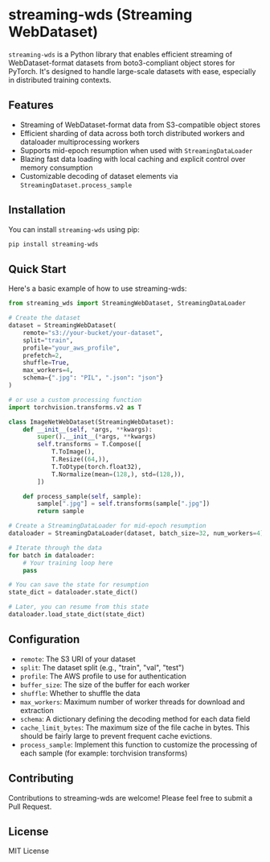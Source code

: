 # streaming-wds (Streaming WebDataset)

`streaming-wds` is a Python library that enables efficient streaming of WebDataset-format datasets from boto3-compliant object stores for PyTorch. It's designed to handle large-scale datasets with ease, especially in distributed training contexts.


## Features

- Streaming of WebDataset-format data from S3-compatible object stores
- Efficient sharding of data across both torch distributed workers and dataloader multiprocessing workers
- Supports mid-epoch resumption when used with `StreamingDataLoader`
- Blazing fast data loading with local caching and explicit control over memory consumption
- Customizable decoding of dataset elements via `StreamingDataset.process_sample`

## Installation

You can install `streaming-wds` using pip:

```bash
pip install streaming-wds
```

## Quick Start
Here's a basic example of how to use streaming-wds:

```python
from streaming_wds import StreamingWebDataset, StreamingDataLoader

# Create the dataset
dataset = StreamingWebDataset(
    remote="s3://your-bucket/your-dataset",
    split="train",
    profile="your_aws_profile",
    prefetch=2,
    shuffle=True,
    max_workers=4,
    schema={".jpg": "PIL", ".json": "json"}
)

# or use a custom processing function
import torchvision.transforms.v2 as T

class ImageNetWebDataset(StreamingWebDataset):
    def __init__(self, *args, **kwargs):
        super().__init__(*args, **kwargs)
        self.transforms = T.Compose([
            T.ToImage(),
            T.Resize((64,)),
            T.ToDtype(torch.float32),
            T.Normalize(mean=(128,), std=(128,)),
        ])

    def process_sample(self, sample):
        sample[".jpg"] = self.transforms(sample[".jpg"])
        return sample

# Create a StreamingDataLoader for mid-epoch resumption
dataloader = StreamingDataLoader(dataset, batch_size=32, num_workers=4)

# Iterate through the data
for batch in dataloader:
    # Your training loop here
    pass

# You can save the state for resumption
state_dict = dataloader.state_dict()

# Later, you can resume from this state
dataloader.load_state_dict(state_dict)
```


## Configuration

- `remote`: The S3 URI of your dataset
- `split`: The dataset split (e.g., "train", "val", "test")
- `profile`: The AWS profile to use for authentication
- `buffer_size`: The size of the buffer for each worker
- `shuffle`: Whether to shuffle the data
- `max_workers`: Maximum number of worker threads for download and extraction
- `schema`: A dictionary defining the decoding method for each data field
- `cache_limit_bytes`: The maximum size of the file cache in bytes. This should be fairly large to prevent frequent cache evictions.
- `process_sample`: Implement this function to customize the processing of each sample (for example: torchvision transforms)


## Contributing
Contributions to streaming-wds are welcome! Please feel free to submit a Pull Request.

## License
MIT License

